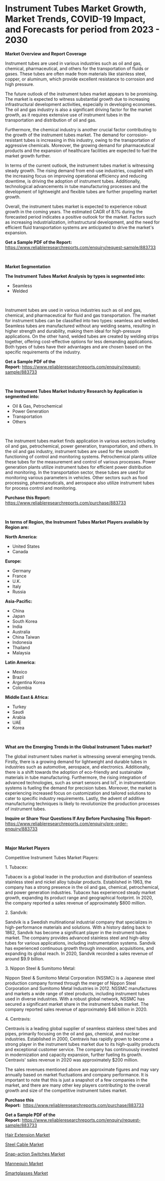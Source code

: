 <p><h1>Instrument Tubes Market Growth, Market Trends, COVID-19 Impact, and Forecasts for period from 2023 - 2030</h1></p><p><strong>Market Overview and Report Coverage</strong></p>
<p><p>Instrument tubes are used in various industries such as oil and gas, chemical, pharmaceutical, and others for the transportation of fluids or gases. These tubes are often made from materials like stainless steel, copper, or aluminum, which provide excellent resistance to corrosion and high pressure.</p><p>The future outlook of the instrument tubes market appears to be promising. The market is expected to witness substantial growth due to increasing infrastructural development activities, especially in developing economies. The oil and gas industry is also a significant driving factor for the market growth, as it requires extensive use of instrument tubes in the transportation and distribution of oil and gas.</p><p>Furthermore, the chemical industry is another crucial factor contributing to the growth of the instrument tubes market. The demand for corrosion-resistant tubes is increasing in this industry, owing to the transportation of aggressive chemicals. Moreover, the growing demand for pharmaceutical products and the expansion of healthcare facilities are expected to fuel the market growth further.</p><p>In terms of the current outlook, the instrument tubes market is witnessing steady growth. The rising demand from end-use industries, coupled with the increasing focus on improving operational efficiency and reducing downtime, is driving the adoption of instrument tubes. Additionally, technological advancements in tube manufacturing processes and the development of lightweight and flexible tubes are further propelling market growth.</p><p>Overall, the instrument tubes market is expected to experience robust growth in the coming years. The estimated CAGR of 8.1% during the forecasted period indicates a positive outlook for the market. Factors such as increasing industrialization, infrastructural development, and the need for efficient fluid transportation systems are anticipated to drive the market's expansion.</p></p>
<p><strong>Get a Sample PDF of the Report:</strong> <a href="https://www.reliableresearchreports.com/enquiry/request-sample/883733">https://www.reliableresearchreports.com/enquiry/request-sample/883733</a></p>
<p>&nbsp;</p>
<p><strong>Market Segmentation</strong></p>
<p><strong>The Instrument Tubes Market Analysis by types is segmented into:</strong></p>
<p><ul><li>Seamless</li><li>Welded</li></ul></p>
<p>&nbsp;</p>
<p><p>Instrument tubes are used in various industries such as oil and gas, chemical, and pharmaceutical for fluid and gas transportation. The market for instrument tubes can be classified into two types: seamless and welded. Seamless tubes are manufactured without any welding seams, resulting in higher strength and durability, making them ideal for high-pressure applications. On the other hand, welded tubes are created by welding strips together, offering cost-effective options for less demanding applications. Both types of tubes have their advantages and are chosen based on the specific requirements of the industry.</p></p>
<p><strong>Get a Sample PDF of the Report:</strong>&nbsp;<a href="https://www.reliableresearchreports.com/enquiry/request-sample/883733">https://www.reliableresearchreports.com/enquiry/request-sample/883733</a></p>
<p>&nbsp;</p>
<p><strong>The Instrument Tubes Market Industry Research by Application is segmented into:</strong></p>
<p><ul><li>Oil & Gas, Petrochemical</li><li>Power Generation</li><li>Transportation</li><li>Others</li></ul></p>
<p>&nbsp;</p>
<p><p>The instrument tubes market finds application in various sectors including oil and gas, petrochemical, power generation, transportation, and others. In the oil and gas industry, instrument tubes are used for the smooth functioning of control and monitoring systems. Petrochemical plants utilize these tubes for the measurement and control of various processes. Power generation plants utilize instrument tubes for efficient power distribution and monitoring. In the transportation sector, these tubes are used for monitoring various parameters in vehicles. Other sectors such as food processing, pharmaceuticals, and aerospace also utilize instrument tubes for process control and monitoring.</p></p>
<p><strong>Purchase this Report:</strong>&nbsp; <a href="https://www.reliableresearchreports.com/purchase/883733">https://www.reliableresearchreports.com/purchase/883733</a></p>
<p>&nbsp;</p>
<p><strong>In terms of Region, the Instrument Tubes Market Players available by Region are:</strong></p>
<p>
    <p> <strong> North America: </strong>
        <ul>
            <li>United States</li>
            <li>Canada</li>
        </ul>
        </p> 
    <p> <strong> Europe: </strong>
        <ul>
            <li>Germany</li>
            <li>France</li>
            <li>U.K.</li>
            <li>Italy</li>
            <li>Russia</li>
        </ul>
        </p> 
    <p> <strong> Asia-Pacific: </strong>
        <ul>
            <li>China</li>
            <li>Japan</li>
            <li>South Korea</li>
            <li>India</li>
            <li>Australia</li>
            <li>China Taiwan</li>
            <li>Indonesia</li>
            <li>Thailand</li>
            <li>Malaysia</li>
        </ul>
        </p> 
    <p> <strong> Latin America: </strong>
        <ul>
            <li>Mexico</li>
            <li>Brazil</li>
            <li>Argentina Korea</li>
            <li>Colombia</li>
        </ul>
        </p> 
    <p> <strong> Middle East & Africa: </strong>
        <ul>
            <li>Turkey</li>
            <li>Saudi</li>
            <li>Arabia</li>
            <li>UAE</li>
            <li>Korea</li>
        </ul>
    </p>
    </p>
<p>&nbsp;</p>
<p><strong>What are the Emerging Trends in the Global Instrument Tubes market?</strong></p>
<p><p>The global instrument tubes market is witnessing several emerging trends. Firstly, there is a growing demand for lightweight and durable tubes in industries such as automotive, aerospace, and electronics. Additionally, there is a shift towards the adoption of eco-friendly and sustainable materials in tube manufacturing. Furthermore, the rising integration of advanced technologies, such as smart sensors and IoT, in instrumentation systems is fueling the demand for precision tubes. Moreover, the market is experiencing increased focus on customization and tailored solutions to cater to specific industry requirements. Lastly, the advent of additive manufacturing techniques is likely to revolutionize the production processes of instrument tubes.</p></p>
<p><strong>Inquire or Share Your Questions If Any Before Purchasing This Report</strong>- <a href="https://www.reliableresearchreports.com/enquiry/pre-order-enquiry/883733">https://www.reliableresearchreports.com/enquiry/pre-order-enquiry/883733</a></p>
<p>&nbsp;</p>
<p><strong>Major Market Players</strong></p>
<p><p>Competitive Instrument Tubes Market Players:</p><p>1. Tubacex:</p><p>Tubacex is a global leader in the production and distribution of seamless stainless steel and nickel alloy tubular products. Established in 1963, the company has a strong presence in the oil and gas, chemical, petrochemical, and power generation industries. Tubacex has experienced steady market growth, expanding its product range and geographical footprint. In 2020, the company reported a sales revenue of approximately $800 million.</p><p>2. Sandvik:</p><p>Sandvik is a Swedish multinational industrial company that specializes in high-performance materials and solutions. With a history dating back to 1862, Sandvik has become a significant player in the instrument tubes market. The company provides advanced stainless steel and high-alloy tubes for various applications, including instrumentation systems. Sandvik has experienced continuous growth through innovation, acquisitions, and expanding its global reach. In 2020, Sandvik recorded a sales revenue of around $9.9 billion.</p><p>3. Nippon Steel & Sumitomo Metal:</p><p>Nippon Steel & Sumitomo Metal Corporation (NSSMC) is a Japanese steel production company formed through the merger of Nippon Steel Corporation and Sumitomo Metal Industries in 2012. NSSMC manufactures and markets a wide range of steel products, including instrument tubes used in diverse industries. With a robust global network, NSSMC has secured a significant market share in the instrument tubes market. The company reported sales revenue of approximately $46 billion in 2020.</p><p>4. Centravis:</p><p>Centravis is a leading global supplier of seamless stainless steel tubes and pipes, primarily focusing on the oil and gas, chemical, and nuclear industries. Established in 2000, Centravis has rapidly grown to become a strong player in the instrument tubes market due to its high-quality products and exceptional customer service. The company has continuously invested in modernization and capacity expansion, further fueling its growth. Centravis' sales revenue in 2020 was approximately $200 million.</p><p>The sales revenues mentioned above are approximate figures and may vary annually based on market fluctuations and company performance. It is important to note that this is just a snapshot of a few companies in the market, and there are many other key players contributing to the overall growth and size of the competitive instrument tubes market.</p></p>
<p><strong>Purchase this Report:</strong>&nbsp;&nbsp;<a href="https://www.reliableresearchreports.com/purchase/883733">https://www.reliableresearchreports.com/purchase/883733</a></p>
<p></p>
<p><strong>Get a Sample PDF of the Report:</strong>&nbsp;<a href="https://www.reliableresearchreports.com/enquiry/request-sample/883733">https://www.reliableresearchreports.com/enquiry/request-sample/883733</a></p>
<p><p><a href="https://medium.com/@ulicesdoyle2023/hair-extension-market-size-growth-forecast-2023-2030-f3b92ac53762">Hair Extension Market</a></p><p><a href="https://www.linkedin.com/pulse/steel-cable-market-size-share-amp-trends-analysis-report-sfwlc/">Steel Cable Market</a></p><p><a href="https://github.com/Chiragrp23/Market-Research-Report-List-1/blob/main/snap-action-switches-market.md">Snap-action Switches Market</a></p><p><a href="https://medium.com/@hollymayert/mannequin-market-size-growth-forecast-2023-2030-4f5b045f6916">Mannequin Market</a></p><p><a href="https://github.com/Chiragrp24/Market-Research-Report-List-1/blob/main/smartglasses-market.md">Smartglasses Market</a></p></p>
